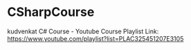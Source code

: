 # CSharpCourse
kudvenkat C# Course  - Youtube
Course Playlist Link:
https://www.youtube.com/playlist?list=PLAC325451207E3105
